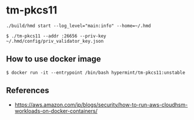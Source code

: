 # tm-pkcs11

```
./build/hmd start --log_level="main:info" --home=~/.hmd
```

```
$ ./tm-pkcs11 --addr :26656 --priv-key ~/.hmd/config/priv_validator_key.json 
```

## How to use docker image 

```
$ docker run -it --entrypoint /bin/bash hypermint/tm-pkcs11:unstable 
```

## References 

- https://aws.amazon.com/jp/blogs/security/how-to-run-aws-cloudhsm-workloads-on-docker-containers/
